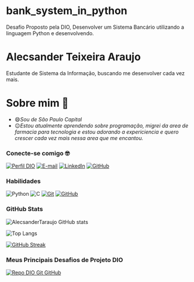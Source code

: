 # bank_system_in_python
Desafio Proposto pela DIO, Desenvolver um Sistema Bancário utilizando a linguagem Python e desenvolvendo.

# Alecsander Teixeira Araujo
Estudante de Sistema da Informação, buscando me desenvolver cada vez mais.

# Sobre mim 🤞
- 😄*Sou de São Paulo Capital*
- 😉*Estou atualmente aprendendo sobre programação, migrei da area de farmacia para tecnologia e estou adorando a expericiencia e quero crescer cada vez mais nessa area que me encantou.*

### Conecte-se comigo 🤓

[![Perfil DIO](https://img.shields.io/badge/-Meu%20Perfil%20na%20DIO-30A3DC?style=for-the-badge)](https://web.dio.me/users/alecsandertreds?tab=achievements)
[![E-mail](https://img.shields.io/badge/-Email-000?style=for-the-badge&logo=microsoft-outlook&logoColor=E94D5F)](mailto:alecsandertreds@uni9.edu.br)
[![LinkedIn](https://img.shields.io/badge/-LinkedIn-000?style=for-the-badge&logo=linkedin&logoColor=30A3DC)](https://www.linkedin.com/in/alecsander-teixeira-araujo-5512031b1/)
[![GitHub](https://img.shields.io/badge/GitHub-000?style=for-the-badge&logo=github&logoColor=30A3DC)](https://github.com/alecsanderTaraujo)
### Habilidades

![Python](https://img.shields.io/badge/Python-000?style=for-the-badge&logo=python&logoColor=30A3DC)
![C](https://img.shields.io/badge/C-000?style=for-the-badge&logo=c&logoColor=30A3DC)
[![Git](https://img.shields.io/badge/Git-000?style=for-the-badge&logo=git&logoColor=E94D5F)](https://git-scm.com/doc)
[![GitHub](https://img.shields.io/badge/GitHub-000?style=for-the-badge&logo=github&logoColor=30A3DC)](https://docs.github.com/)

### GitHub Stats

![AlecsanderTaraujo GitHub stats](https://github-readme-stats.vercel.app/api?username=alecsanderTaraujo&show=reviews,discussions_started,discussions_answered,prs_merged,prs_merged_percentage)

![Top Langs](https://github-readme-stats-git-masterrstaa-rickstaa.vercel.app/api/top-langs/?username=alecsanderTaraujo&layout=compact&bg_color=000&border_color=30A3DC&title_color=E94D5F&text_color=FFF)

[![GitHub Streak](https://streak-stats.demolab.com/?user=alecsanderTaraujo&theme=bear&background=000&border=30A3DC&dates=FFF)](https://git.io/streak-stats)

### Meus Principais Desafios de Projeto DIO
[![Repo DIO Git GitHub](https://github-readme-stats.vercel.app/api/pin/?username=elidianaandrade&repo=dio-lab-open-source&bg_color=000&border_color=30A3DC&show_icons=true&icon_color=30A3DC&title_color=E94D5F&text_color=FFF)](https://github.com/alecsanderTaraujo/dio-lab-open-source)

